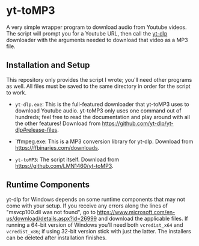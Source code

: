 # yt-toMP3
A very simple wrapper program to download audio from Youtube videos. The script will prompt you for a Youtube URL, then call the [yt-dlp](https://github.com/yt-dlp/yt-dlp) downloader with the arguments needed to download that video as a MP3 file.

## Installation and Setup
This repository only provides the script I wrote; you'll need other programs as well. All files must be saved to the same directory in order for the script to work.

* `yt-dlp.exe`: This is the full-featured downloader that yt-toMP3 uses to download Youtube audio. yt-toMP3 only uses one command out of hundreds; feel free to read the documentation and play around with all the other features! Download from https://github.com/yt-dlp/yt-dlp#release-files.

* `ffmpeg.exe: This is a MP3 conversion library for yt-dlp. Download from https://ffbinaries.com/downloads.

* `yt-toMP3`: The script itself. Download from https://github.com/LMN1460/yt-toMP3.

## Runtime Components
yt-dlp for Windows depends on some runtime components that may not come with your setup. If you receive any errors along the lines of "msvcp100.dll was not found", go to https://www.microsoft.com/en-us/download/details.aspx?id=26999 and download the applicable files. If running a 64-bit version of Windows you'll need both `vcredist_x64` and `vcredist_x86`; if using 32-bit version stick with just the latter. The installers can be deleted after installation finishes.
